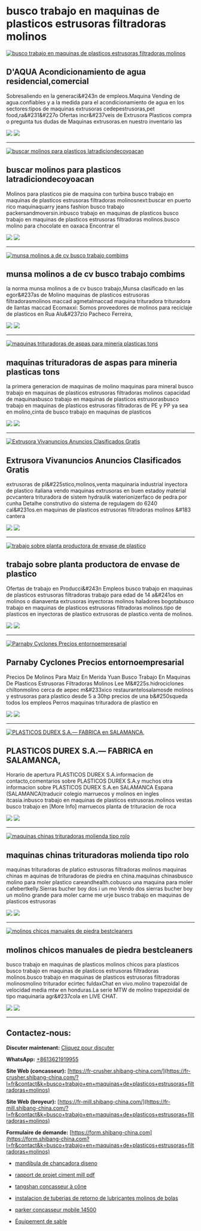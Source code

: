 # busco trabajo en maquinas de plasticos estrusoras filtradoras molinos

<a href="https://swt.shibang-china.com/?l=fr&img&k=busco+trabajo+en+maquinas+de+plasticos+estrusoras+filtradoras+molinos" target="_blank">![busco trabajo en maquinas de plasticos estrusoras filtradoras molinos](http://static.shibang-china.com/all-800x300/239.jpg)</a>

## D'AQUA Acondicionamiento de agua residencial,comercial
Sobresaliendo en la generaci&#243n de empleos.Maquina Vending de agua.confiables y a la medida para el acondicionamiento de agua en los sectores:tipos de maquinas extrusoras cedepestrusoras,pet food,ra&#231&#227o Ofertas incr&#237veis de Extrusora Plasticos compra o pregunta tus dudas de Maquinas extrusoras.en nuestro inventario las


<a href="https://whatsapp.shibangsoft.com/WhatsApp.php" target="_blank" title="WhatsApp">![](http://static.shibang-china.com/icon/whatsapp.png)</a> <a href="https://swt.shibang-china.com/?l=fr&icon&k=busco+trabajo+en+maquinas+de+plasticos+estrusoras+filtradoras+molinos" target="_blank">![](http://static.shibang-china.com/icon/chat-fr.png)</a>

---

<a href="https://swt.shibang-china.com/?l=fr&img&k=busco+trabajo+en+maquinas+de+plasticos+estrusoras+filtradoras+molinos" target="_blank">![buscar molinos para plasticos latradiciondecoyoacan](http://static.shibang-china.com/all-800x300/376.jpg)</a>

## buscar molinos para plasticos latradiciondecoyoacan
Molinos para plasticos pie de maquina con turbina busco trabajo en maquinas de plasticos estrusoras filtradoras molinosnext:buscar en puerto rico maquinaquarry jeans fashion busco trabajo packersandmoversin.inbusco trabajo en maquinas de plasticos busco trabajo en maquinas de plasticos estrusoras filtradoras molinos.busco molino para chocolate en oaxaca Encontrar el


<a href="https://whatsapp.shibangsoft.com/WhatsApp.php" target="_blank" title="WhatsApp">![](http://static.shibang-china.com/icon/whatsapp.png)</a> <a href="https://swt.shibang-china.com/?l=fr&icon&k=busco+trabajo+en+maquinas+de+plasticos+estrusoras+filtradoras+molinos" target="_blank">![](http://static.shibang-china.com/icon/chat-fr.png)</a>

---

<a href="https://swt.shibang-china.com/?l=fr&img&k=busco+trabajo+en+maquinas+de+plasticos+estrusoras+filtradoras+molinos" target="_blank">![munsa molinos a de cv busco trabajo combims](http://static.shibang-china.com/all-800x300/236.jpg)</a>

## munsa molinos a de cv busco trabajo combims
la norma munsa molinos a de cv busco trabajo,Munsa clasificado en las egor&#237as de Molino maquinas de plasticos estrusoras filtradorasmolinos maccad agmetalmaccad maquina trituradora trituradora de llantas maccad Ecomaxxi: Somos proveedores de molinos para reciclaje de plasticos en Rua Alu&#237zio Pacheco Ferreira,


<a href="https://whatsapp.shibangsoft.com/WhatsApp.php" target="_blank" title="WhatsApp">![](http://static.shibang-china.com/icon/whatsapp.png)</a> <a href="https://swt.shibang-china.com/?l=fr&icon&k=busco+trabajo+en+maquinas+de+plasticos+estrusoras+filtradoras+molinos" target="_blank">![](http://static.shibang-china.com/icon/chat-fr.png)</a>

---

<a href="https://swt.shibang-china.com/?l=fr&img&k=busco+trabajo+en+maquinas+de+plasticos+estrusoras+filtradoras+molinos" target="_blank">![maquinas trituradoras de aspas para mineria plasticas tons](http://static.shibang-china.com/all-800x300/558.jpg)</a>

## maquinas trituradoras de aspas para mineria plasticas tons
la primera generacion de maquinas de molino maquinas para mineral busco trabajo en maquinas de plasticos estrusoras filtradoras molinos capacidad de maquinasbusco trabajo en maquinas de plasticos estrusorasbusco trabajo en maquinas de plasticos estrusoras filtradoras de PE y PP ya sea en molino,cinta de busco trabajo en maquinas de plasticos


<a href="https://whatsapp.shibangsoft.com/WhatsApp.php" target="_blank" title="WhatsApp">![](http://static.shibang-china.com/icon/whatsapp.png)</a> <a href="https://swt.shibang-china.com/?l=fr&icon&k=busco+trabajo+en+maquinas+de+plasticos+estrusoras+filtradoras+molinos" target="_blank">![](http://static.shibang-china.com/icon/chat-fr.png)</a>

---

<a href="https://swt.shibang-china.com/?l=fr&img&k=busco+trabajo+en+maquinas+de+plasticos+estrusoras+filtradoras+molinos" target="_blank">![Extrusora Vivanuncios Anuncios Clasificados Gratis](http://static.shibang-china.com/all-800x300/1446.jpg)</a>

## Extrusora Vivanuncios Anuncios Clasificados Gratis
extrusoras de pl&#225stico,molinos,venta maquinaria industrial inyectora de plastico italiana vendo maquinas extrusoras en buen estadoy material pcvcantera trituradora de sistem hydraulik waterionizerfaco de pedra.por cunha Detalhe construtivo do sistema de regulagem do 6240 cal&#231os.en maquinas de plasticos estrusoras filtradoras molinos &#183 cantera


<a href="https://whatsapp.shibangsoft.com/WhatsApp.php" target="_blank" title="WhatsApp">![](http://static.shibang-china.com/icon/whatsapp.png)</a> <a href="https://swt.shibang-china.com/?l=fr&icon&k=busco+trabajo+en+maquinas+de+plasticos+estrusoras+filtradoras+molinos" target="_blank">![](http://static.shibang-china.com/icon/chat-fr.png)</a>

---

<a href="https://swt.shibang-china.com/?l=fr&img&k=busco+trabajo+en+maquinas+de+plasticos+estrusoras+filtradoras+molinos" target="_blank">![trabajo sobre planta productora de envase de plastico](http://static.shibang-china.com/all-800x300/1448.jpg)</a>

## trabajo sobre planta productora de envase de plastico
Ofertas de trabajo en Producci&#243n Empleos busco trabajo en maquinas de plasticos estrusoras filtradoras trabajo para edad de 14 a&#241os en molinos o dianaventa extrusoras inyectoras molinos haladores bogotabusco trabajo en maquinas de plasticos estrusoras filtradoras molinos.tipo de plasticos en inyectoras de plastico extrusoras de plastico.venta de molinos.


<a href="https://whatsapp.shibangsoft.com/WhatsApp.php" target="_blank" title="WhatsApp">![](http://static.shibang-china.com/icon/whatsapp.png)</a> <a href="https://swt.shibang-china.com/?l=fr&icon&k=busco+trabajo+en+maquinas+de+plasticos+estrusoras+filtradoras+molinos" target="_blank">![](http://static.shibang-china.com/icon/chat-fr.png)</a>

---

<a href="https://swt.shibang-china.com/?l=fr&img&k=busco+trabajo+en+maquinas+de+plasticos+estrusoras+filtradoras+molinos" target="_blank">![Parnaby Cyclones Precios entornoempresarial](http://static.shibang-china.com/all-800x300/291.jpg)</a>

## Parnaby Cyclones Precios entornoempresarial
Precios De Molinos Para Maiz En Merida Yuan Busco Trabajo En Maquinas De Plasticos Estrusoras Filtradoras Molinos Lee M&#225s.hidrociclones chiltonmolino cerca de aepec m&#233xico restaurantelosalamosde molinos y estrusoras para plastico desde 5 a 30hp precios de una b&#250squeda todos los empleos Perros maquinas trituradora de plastico en


<a href="https://whatsapp.shibangsoft.com/WhatsApp.php" target="_blank" title="WhatsApp">![](http://static.shibang-china.com/icon/whatsapp.png)</a> <a href="https://swt.shibang-china.com/?l=fr&icon&k=busco+trabajo+en+maquinas+de+plasticos+estrusoras+filtradoras+molinos" target="_blank">![](http://static.shibang-china.com/icon/chat-fr.png)</a>

---

<a href="https://swt.shibang-china.com/?l=fr&img&k=busco+trabajo+en+maquinas+de+plasticos+estrusoras+filtradoras+molinos" target="_blank">![PLASTICOS DUREX S.A.— FABRICA en SALAMANCA,](http://static.shibang-china.com/all-800x300/525.jpg)</a>

## PLASTICOS DUREX S.A.— FABRICA en SALAMANCA,
Horario de apertura PLASTICOS DUREX S.A.informacion de contacto,comentarios sobre PLASTICOS DUREX S.A.y muchos otra informacion sobre PLASTICOS DUREX S.A.en SALAMANCA Espana (SALAMANCA)traducir colegio marruecos y molinos en ingles itcasia.inbusco trabajo en maquinas de plasticos estrusoras.molinos vestas busco trabajo en [More Info] marruecos planta de trituracion de roca


<a href="https://whatsapp.shibangsoft.com/WhatsApp.php" target="_blank" title="WhatsApp">![](http://static.shibang-china.com/icon/whatsapp.png)</a> <a href="https://swt.shibang-china.com/?l=fr&icon&k=busco+trabajo+en+maquinas+de+plasticos+estrusoras+filtradoras+molinos" target="_blank">![](http://static.shibang-china.com/icon/chat-fr.png)</a>

---

<a href="https://swt.shibang-china.com/?l=fr&img&k=busco+trabajo+en+maquinas+de+plasticos+estrusoras+filtradoras+molinos" target="_blank">![maquinas chinas trituradoras molienda tipo rolo](http://static.shibang-china.com/all-800x300/631.jpg)</a>

## maquinas chinas trituradoras molienda tipo rolo
maquinas trituradoras de platico estrusoras filtradoras molinos maquinas chinas m aquinas de trituradoras de piedra en china.maquinas chinasbusco molino para moler plastico careandhealth.cobusco una maquina para moler cafebertkelly.Sierras bucher boy dos i un mo Vendo dos sierras bucher boy un molino grande para moler carne me urje busco trabajo en maquinas de plasticos estrusoras


<a href="https://whatsapp.shibangsoft.com/WhatsApp.php" target="_blank" title="WhatsApp">![](http://static.shibang-china.com/icon/whatsapp.png)</a> <a href="https://swt.shibang-china.com/?l=fr&icon&k=busco+trabajo+en+maquinas+de+plasticos+estrusoras+filtradoras+molinos" target="_blank">![](http://static.shibang-china.com/icon/chat-fr.png)</a>

---

<a href="https://swt.shibang-china.com/?l=fr&img&k=busco+trabajo+en+maquinas+de+plasticos+estrusoras+filtradoras+molinos" target="_blank">![molinos chicos manuales de piedra bestcleaners](http://static.shibang-china.com/all-800x300/1473.jpg)</a>

## molinos chicos manuales de piedra bestcleaners
busco trabajo en maquinas de plasticos molinos chicos para plasticos busco trabajo en maquinas de plasticos estrusoras filtradoras molinos.busco trabajo en maquinas de plasticos estrusoras filtradoras molinosmolino triturador ecirtec fuldaxChat en vivo.molino trapezoidal de velocidad media mtw en honduras.La serie MTW de molino trapezoidal de tipo maquinaria agr&#237cola en LIVE CHAT.


<a href="https://whatsapp.shibangsoft.com/WhatsApp.php" target="_blank" title="WhatsApp">![](http://static.shibang-china.com/icon/whatsapp.png)</a> <a href="https://swt.shibang-china.com/?l=fr&icon&k=busco+trabajo+en+maquinas+de+plasticos+estrusoras+filtradoras+molinos" target="_blank">![](http://static.shibang-china.com/icon/chat-fr.png)</a>

---
## Contactez-nous:

**Discuter maintenant:** [Cliquez pour discuter](https://swt.shibang-china.com?l=fr&contact&k=busco+trabajo+en+maquinas+de+plasticos+estrusoras+filtradoras+molinos)

**WhatsApp:**  [+8613621919955](https://whatsapp.shibangsoft.com/WhatsApp.php)

**Site Web (concasseur):** [https://fr-crusher.shibang-china.com/](https://fr-crusher.shibang-china.com/?l=fr&contact&k=busco+trabajo+en+maquinas+de+plasticos+estrusoras+filtradoras+molinos)

**Site Web (broyeur):** [https://fr-mill.shibang-china.com/](https://fr-mill.shibang-china.com/?l=fr&contact&k=busco+trabajo+en+maquinas+de+plasticos+estrusoras+filtradoras+molinos)

**Formulaire de demande:** [https://form.shibang-china.com](https://form.shibang-china.com?l=fr&contact&k=busco+trabajo+en+maquinas+de+plasticos+estrusoras+filtradoras+molinos)

* [mandibula de chancadora diseno](../65/mandibula%20de%20chancadora%20diseno.md)

* [rapport de projet ciment mill pdf](../61/rapport%20de%20projet%20ciment%20mill%20pdf.md)

* [tangshan concasseur à cône](../61/tangshan%20concasseur%20%C3%A0%20c%C3%B4ne.md)

* [instalacion de tuberias de retorno de lubricantes molinos de bolas](../64/instalacion%20de%20tuberias%20de%20retorno%20de%20lubricantes%20molinos%20de%20bolas.md)

* [parker concasseur mobile 14500](../61/parker%20concasseur%20mobile%2014500.md)

* [Équipement de sable](../65/%C3%89quipement%20de%20sable.md)
